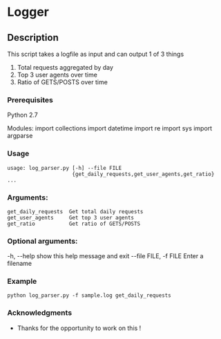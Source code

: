 # Logger 


## Description

This script takes a logfile as input and can output 1 of 3 things

1. Total requests aggregated by day 
2. Top 3 user agents over time 
3. Ratio of GETS/POSTS over time  



### Prerequisites
Python 2.7 

Modules: 
import collections
import datetime
import re
import sys
import argparse



###  Usage 

```
usage: log_parser.py [-h] --file FILE
                     {get_daily_requests,get_user_agents,get_ratio} ...
```

###  Arguments:
```
get_daily_requests  Get total daily requests
get_user_agents     Get top 3 user agents
get_ratio           Get ratio of GETS/POSTS
```

###  Optional arguments:
  
   -h, --help            show this help message and exit
  --file FILE, -f FILE   Enter a filename 

### Example 
```
python log_parser.py -f sample.log get_daily_requests
```

###  Acknowledgments

* Thanks for the opportunity to work on this ! 
